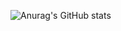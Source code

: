 ![Anurag's GitHub stats](https://github-readme-stats.vercel.app/api?username=codeHyeon&show_icons=true&theme=tokyonight)
